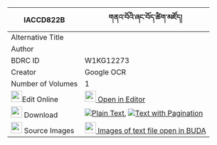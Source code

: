 |IACCD822B|གནའ་བོའི་ཞང་བོད་ཚིག་མཛོད། 
| --- | --- 
|Alternative Title |
|Author | 
|BDRC ID | W1KG12273
|Creator | Google OCR
|Number of Volumes| 1
|<img width="25" src="https://img.icons8.com/color/25/000000/edit-property.png">Edit Online| [<img width="25" src="https://avatars.githubusercontent.com/u/45091458?s=200&v=4"> Open in Editor](http://editor.openpecha.org/IACCD822B)
|<img width="25" src="https://img.icons8.com/fluent/48/000000/download-2.png"/>  Download | [![](https://img.icons8.com/color/20/000000/txt.png)Plain Text](https://github.com/Openpecha/IACCD822B/releases/download/v1/nawo_i_shyang_bo_tsikdzo_plain_IACCD822B.zip), [![](https://img.icons8.com/color/20/000000/txt.png)Text with Pagination](https://github.com/Openpecha/IACCD822B/releases/download/v1/nawo_i_shyang_bo_tsikdzo_pages_IACCD822B.zip)
|<img width="25" src="https://img.icons8.com/plasticine/100/000000/pictures-folder.png"/>  Source Images | [<img width="25" src="https://library.bdrc.io/icons/BUDA-small.svg"> Images of text file open in BUDA](https://library.bdrc.io/show/bdr:W1KG12273)